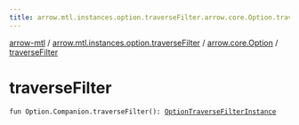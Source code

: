 ```yaml
---
title: arrow.mtl.instances.option.traverseFilter.arrow.core.Option.traverseFilter - arrow-mtl
---
```


[arrow-mtl](../../index.html) / [arrow.mtl.instances.option.traverseFilter](../index.html) / [arrow.core.Option](index.html) / [traverseFilter](./traverse-filter.html)

# traverseFilter

`fun Option.Companion.traverseFilter(): `[`OptionTraverseFilterInstance`](../../arrow.mtl.instances/-option-traverse-filter-instance/index.html)